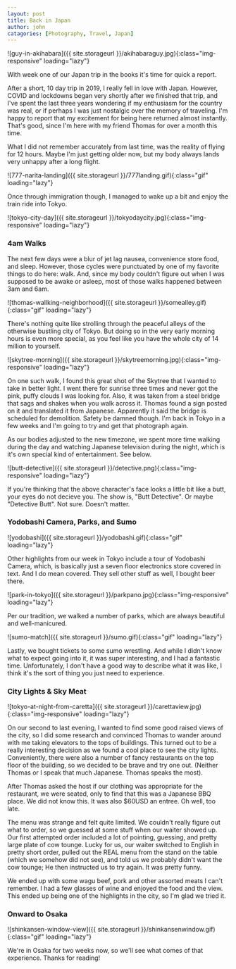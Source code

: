 ```yaml
---
layout: post
title: Back in Japan
author: john
catagories: [Photography, Travel, Japan]
---
```



![guy-in-akihabara]({{ site.storageurl }}/akihabaraguy.jpg){:class="img-responsive" loading="lazy"}

With week one of our Japan trip in the books it's time for quick a report.

After a short, 10 day trip in 2019, I really fell in love with Japan. However, COVID and lockdowns began very shortly after we finished that trip, and I've spent the last three years wondering if my enthusiasm for the country was real, or if perhaps I was just nostalgic over the memory of traveling. I'm happy to report that my excitement for being here returned almost instantly. That's good, since I'm here with my friend Thomas for over a month this time.

What I did not remember accurately from last time, was the reality of flying for 12 hours. Maybe I'm just getting older now, but my body always lands very unhappy after a long flight.

![777-narita-landing]({{ site.storageurl }}/777landing.gif){:class="gif" loading="lazy"}

Once through immigration though, I managed to wake up a bit and enjoy the train ride into Tokyo. 

![tokyo-city-day]({{ site.storageurl }}/tokyodaycity.jpg){:class="img-responsive" loading="lazy"}

### 4am Walks

The next few days were a blur of jet lag nausea, convenience store food, and sleep. However, those cycles were punctuated by one of my favorite things to do here: walk. And, since my body couldn't figure out when I was supposed to be awake or asleep, most of those walks happened between 3am and 6am. 

![thomas-wallking-neighborhood]({{ site.storageurl }}/somealley.gif){:class="gif" loading="lazy"}

There's nothing quite like strolling through the peaceful alleys of the otherwise bustling city of Tokyo. But doing so in the very early morning hours is even more special, as you feel like you have the whole city of 14 million to yourself.

![skytree-morning]({{ site.storageurl }}/skytreemorning.jpg){:class="img-responsive" loading="lazy"}

On one such walk, I found this great shot of the Skytree that I wanted to take in better light. I went there for sunrise three times and never got the pink, puffy clouds I was looking for. Also, it was taken from a steel bridge that sags and shakes when you walk across it. Thomas found a sign posted on it and translated it from Japanese. Apparently it said the bridge is scheduled for demolition. Safety be damned though. I'm back in Tokyo in a few weeks and I'm going to try and get that photograph again.

As our bodies adjusted to the new timezone, we spent more time walking during the day and watching Japanese television during the night, which is it's own special kind of entertainment. See below.

![butt-detective]({{ site.storageurl }}/detective.png){:class="img-responsive" loading="lazy"}

If you're thinking that the above character's face looks a little bit like a butt, your eyes do not decieve you. The show is, "Butt Detective". Or maybe "Detective Butt". Not sure. Doesn't matter.

### Yodobashi Camera, Parks, and Sumo

![yodobashi]({{ site.storageurl }}/yodobashi.gif){:class="gif" loading="lazy"}

Other highlights from our week in Tokyo include a tour of Yodobashi Camera, which, is basically just a seven floor electronics store covered in text. And I do mean covered. They sell other stuff as well, I bought beer there.

![park-in-tokyo]({{ site.storageurl }}/parkpano.jpg){:class="img-responsive" loading="lazy"}

Per our tradition, we walked a number of parks, which are always beautiful and well-manicured. 

![sumo-match]({{ site.storageurl }}/sumo.gif){:class="gif" loading="lazy"}

Lastly, we bought tickets to some sumo wrestling. And while I didn't know what to expect going into it, it was super interesting, and I had a fantastic time. Unfortunately, I don't have a good way to describe what it was like, I think it's the sort of thing you just need to experience.

### City Lights & Sky Meat

![tokyo-at-night-from-caretta]({{ site.storageurl }}/carettaview.jpg){:class="img-responsive" loading="lazy"}

On our second to last evening, I wanted to find some good raised views of the city, so I did some research and convinced Thomas to wander around with me taking elevators to the tops of buildings. This turned out to be a really interesting decision as we found a cool place to see the city lights. Conveniently, there were also a number of fancy restaurants on the top floor of the building, so we decided to be brave and try one out. (Neither Thomas or I speak that much Japanese. Thomas speaks the most). 

<div class="image-grid">
    <a 
        href="{{ site.storageurl }}/tokyonightcity.jpg" 
        target="_blank" 
        rel="noreferrer noopener" 
        style='background-image: url("{{ site.storageurl }}/tokyonightcity.jpg");'>
    </a>
    <a 
        href="{{ site.storageurl }}/carettastreetview.jpg" 
        target="_blank" 
        rel="noreferrer noopener"
        style='background-image: url("{{ site.storageurl }}/carettastreetview.jpg");'>
    </a>
    <a 
        href="{{ site.storageurl }}/carettabridgeview.jpg"
        target="_blank"
        rel="noreferrer noopener"
        style='background-image: url("{{ site.storageurl }}/carettabridgeview.jpg");'>
    </a>
</div>

After Thomas asked the host if our clothing was appropriate for the restaurant, we were seated, only to find that this was a Japanese BBQ place. We did not know this. It was also $60USD an entree. Oh well, too late.

The menu was strange and felt quite limited. We couldn't really figure out what to order, so we guessed at some stuff when our waiter showed up. Our first attempted order included a lot of pointing, guessing, and pretty large plate of cow tounge. Lucky for us, our waiter switched to English in pretty short order, pulled out the REAL menu from the stand on the table (which we somehow did not see), and told us we probably didn't want the cow tounge; He then instructed us to try again. It was pretty funny. 

We ended up with some wagu beef, pork and other assorted meats I can't remember. I had a few glasses of wine and enjoyed the food and the view. This ended up being one of the highlights in the city, so I'm glad we tried it.

### Onward to Osaka

![shinkansen-window-view]({{ site.storageurl }}/shinkansenwindow.gif){:class="gif" loading="lazy"}

We're in Osaka for two weeks now, so we'll see what comes of that experience. Thanks for reading!

